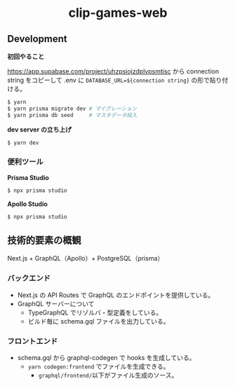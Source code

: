 <p><h1 align="center">clip-games-web</h1></p>

## Development

**初回やること**

https://app.supabase.com/project/uhzpsiojzdplvpsmtisc から connection string をコピーして .env に `DATABASE_URL=${connection string}` の形で貼り付ける。

```bash
$ yarn
$ yarn prisma migrate dev # マイグレーション
$ yarn prisma db seed     # マスタデータ投入
```

**dev server の立ち上げ**

```bash
$ yarn dev
```
### 便利ツール

**Prisma Studio**

```bash
$ npx prisma studio
```

**Apollo Studio**


```bash
$ npx prisma studio
```

## 技術的要素の概観

Next.js + GraphQL（Apollo）+ PostgreSQL（prisma）

### バックエンド

- Next.js の API Routes で GraphQL のエンドポイントを提供している。
- GraphQL サーバーについて
  - TypeGraphQL でリゾルバ・型定義をしている。
  - ビルド毎に schema.gql ファイルを出力している。

### フロントエンド

- schema.gql から graphql-codegen で hooks を生成している。
  - `yarn codegen:frontend` でファイルを生成できる。
    - `graphql/frontend/`以下がファイル生成のソース。
